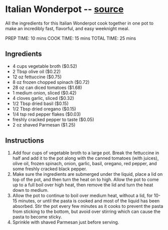 # Italian Wonderpot -- [source](https://www.budgetbytes.com/italian-wonderpot/#wprm-recipe-container-32311)
All the ingredients for this Italian Wonderpot cook together in one pot to make an incredibly fast, flavorful, and easy weeknight meal.

 PREP TIME: 10 mins
 COOK TIME: 15 mins
 TOTAL TIME: 25 mins
 
 ## Ingredients
 
* 4 cups vegetable broth ($0.52)
* 2 Tbsp olive oil ($0.22)
* 12 oz fettuccine ($0.75)
* 8 oz frozen chopped spinach ($0.72)
* 28 oz can diced tomatoes ($1.68)
* 1 medium onion, sliced ($0.42)
* 4 cloves garlic, sliced ($0.32)
* 1/2 Tbsp dried basil ($0.15)
* 1/2 Tbsp dried oregano ($0.15)
* 1/4 tsp red pepper flakes ($0.03)
* freshly cracked pepper to taste ($0.05)
* 2 oz shaved Parmesan ($1.25)

## Instructions

1. Add four cups of vegetable broth to a large pot. Break the fettuccine in half and add it to the pot along with the canned tomatoes (with juices), olive oil, frozen spinach, onion, garlic, basil, oregano, red pepper, and some freshly cracked black pepper.
2. Make sure the ingredients are submerged under the liquid, place a lid on top of the pot, and then turn the heat on to high. Allow the pot to come up to a full boil over high heat, then remove the lid and turn the heat down to medium.
3. Allow the pot to continue to boil over medium heat, without a lid, for 10-15 minutes, or until the pasta is cooked and most of the liquid has been absorbed. Stir the pot every few minutes as it cooks to prevent the pasta from sticking to the bottom, but avoid over stirring which can cause the pasta to become sticky.
4. Sprinkle with shaved Parmesan just before serving.
